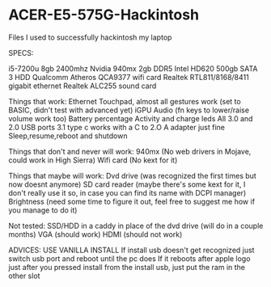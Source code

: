 # ACER-E5-575G-Hackintosh
Files I used to successfully hackintosh my laptop


SPECS:

i5-7200u
8gb 2400mhz
Nvidia 940mx 2gb DDR5
Intel HD620
500gb SATA 3 HDD 
Qualcomm Atheros QCA9377 wifi card
Realtek RTL811/8168/8411 gigabit ethernet
Realtek ALC255 sound card


Things that work:
Ethernet
Touchpad, almost all gestures work (set to BASIC, didn't test with advanced yet)
iGPU
Audio (fn keys to lower/raise volume work too)
Battery percentage
Activity and charge leds
All 3.0 and 2.0 USB ports
3.1 type c works with a C to 2.O A adapter just fine
Sleep,resume,reboot and shutdown

Things that don't and never will work:
940mx (No web drivers in Mojave, could work in High Sierra)
Wifi card (No kext for it)

Things that maybe will work:
Dvd drive (was recognized the first times but now doesnt anymore)
SD card reader (maybe there's some kext for it, I don't really use it so, in case you can find its name with DCPI manager)
Brightness (need some time to figure it out, feel free to suggest me how if you manage to do it)

Not tested:
SSD/HDD in a caddy in place of the dvd drive (will do in a couple months)
VGA (should work)
HDMI (should not work)


ADVICES:
USE VANILLA INSTALL
If install usb doesn't get recognized just switch usb port and reboot until the pc does
If it reboots after apple logo just after you pressed install from the install usb, just put the ram in the other slot


